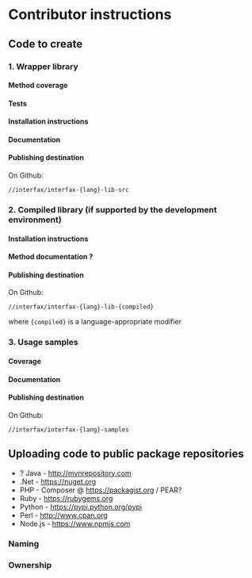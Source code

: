 # Contributor instructions

## Code to create

### 1. Wrapper library 

#### Method coverage

#### Tests

#### Installation instructions

#### Documentation

#### Publishing destination
On Github: 
```
//interfax/interfax-{lang}-lib-src
```
 
### 2. Compiled library (if supported by the development environment)

#### Installation instructions

#### Method documentation ?

#### Publishing destination

On Github: 
```
//interfax/interfax-{lang}-lib-{compiled}
```
where `{compiled}` is a language-appropriate modifier

### 3. Usage samples

#### Coverage

#### Documentation

#### Publishing destination

On Github: 
```
//interfax/interfax-{lang}-samples
```

## Uploading code to public package repositories

* ? Java - http://mvnrepository.com
* .Net - https://nuget.org
* PHP - Composer @ https://packagist.org / PEAR?
* Ruby - https://rubygems.org
* Python - https://pypi.python.org/pypi
* Perl - http://www.cpan.org
* Node.js - https://www.npmjs.com

### Naming

### Ownership
